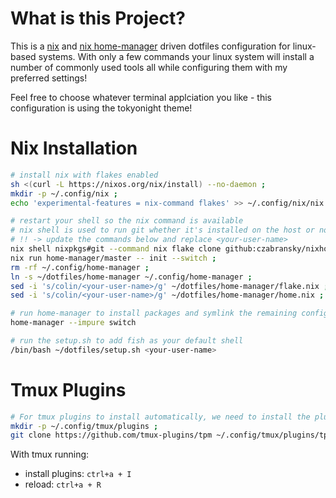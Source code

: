 # What is this Project?

This is a [nix](https://nixos.org/) and [nix home-manager](https://github.com/nix-community/home-manager) driven dotfiles configuration for linux-based systems. With only a few commands your linux system will install a number of commonly used tools all while configuring them with my preferred settings!  

Feel free to choose whatever terminal applciation you like - this configuration is using the tokyonight theme!

# Nix Installation

```sh
# install nix with flakes enabled
sh <(curl -L https://nixos.org/nix/install) --no-daemon ;
mkdir -p ~/.config/nix ;
echo 'experimental-features = nix-command flakes' >> ~/.config/nix/nix.conf ;

# restart your shell so the nix command is available
# nix shell is used to run git whether it's installed on the host or not
# !! -> update the commands below and replace <your-user-name>
nix shell nixpkgs#git --command nix flake clone github:czabransky/nixhome --dest ~/dotfiles ;
nix run home-manager/master -- init --switch ;
rm -rf ~/.config/home-manager ;
ln -s ~/dotfiles/home-manager ~/.config/home-manager ;
sed -i 's/colin/<your-user-name>/g' ~/dotfiles/home-manager/flake.nix ;
sed -i 's/colin/<your-user-name>/g' ~/dotfiles/home-manager/home.nix ;

# run home-manager to install packages and symlink the remaining configuration files
home-manager --impure switch

# run the setup.sh to add fish as your default shell
/bin/bash ~/dotfiles/setup.sh <your-user-name>
```

# Tmux Plugins

```sh
# For tmux plugins to install automatically, we need to install the plugin manager first
mkdir -p ~/.config/tmux/plugins ;
git clone https://github.com/tmux-plugins/tpm ~/.config/tmux/plugins/tpm ;
```
With tmux running: 
- install plugins: `ctrl+a + I`
- reload: `ctrl+a + R`
